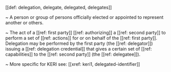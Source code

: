 [[def: delegation, delegate, delegated, delegates]]

~ A person or group of persons officially elected or appointed to represent another or others.

~ The act of a [[ref: first party]] [[ref: authorizing]] a [[ref: second party]] to perform a set of [[ref: actions]] for or on behalf of the [[ref: first party]]. Delegation may be performed by the first party (the [[ref: delegator]]) issuing a [[ref: delegation credential]] that gives a certain set of [[ref: capabilities]] to the [[ref: second party]] (the [[ref: delegatee]]).

~ More specific for KERI see: [[xref: keri1, delegated-identifier]]

